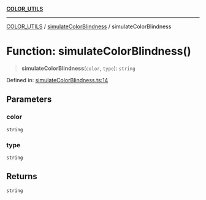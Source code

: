 [**COLOR_UTILS**](../../README.md)

***

[COLOR_UTILS](../../README.md) / [simulateColorBlindness](../README.md) / simulateColorBlindness

# Function: simulateColorBlindness()

> **simulateColorBlindness**(`color`, `type`): `string`

Defined in: [simulateColorBlindness.ts:14](https://github.com/dailker/everyutil-js/blob/7799f3f003cb23f425be3f1c83c38483e2648188/src/color/simulateColorBlindness.ts#L14)

## Parameters

### color

`string`

### type

`string`

## Returns

`string`
